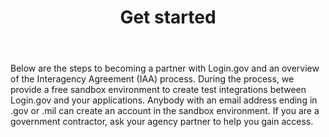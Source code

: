 ---
layout: partners/get-started
permalink: /partners/get-started/
title: >- 
    # Get started
body: >-
    Below are the steps to becoming a partner with Login.gov and an overview of the Interagency Agreement (IAA) process. During the process, we provide a free sandbox environment to create test integrations between Login.gov and your applications. Anybody with an email address ending in .gov or .mil can create an account in the sandbox environment. If you are a government contractor, ask your agency partner to help you gain access. 
ssa_quote: >-
    “The SSA UXG team appreciates the willingness of the Login.gov team to listen to our goals, concerns, and questions, then work with us to identify a path forward that will benefit the customers (end users) of SSA and other federal agencies. The team’s flexibility and willingness to hear our suggestions is very much appreciated. We enjoy brainstorming together and sharing research findings as we try to help each other move forward.”


    Elizabeth Hanst

    Technology Lead User Experience Specialist

    Social Security Administration
iaa_tips: >-
    Tips for completing the IAA process:

    * Secure a federal Authority To Operate (ATO)

    * Have approved funding access based on the cost estimator
      
    * Ensure your technical team has capacity for integration or plan to hire a team


    The above suggestions may help keep your agency on track for creating the IAA and receiving proper approvals within the anticipated six to eight week timeline, and launching your integration with Login.gov. 
partnership_steps_title: >-
    ## Steps to partnership
partnership_steps_header1: >-
    Introductions and determine compatibility
partnership_steps_body1: >-
    During the introduction call, an account manager will walk through Login.gov services and answer any questions that you have. This step will determine if Login.gov is a good fit for your agency. <a target="_blank" href="" class="caret">Contact an account manager to get started </a>
partnership_steps_header2: >-
    Estimate usage and test integrations
partnership_steps_body2: >-
    During onboarding, an account manager will work with your agency to estimate usage and provide a cost estimator. Once you’ve created your application and implemented an identity protocol, you can register it in the test environment dashboard and start testing. We advise at least two to three weeks for your team to test and integrate with Login.gov. <a target="_blank" href="https://developers.login.gov/testing/#how-to-get-started" class="external-link">Learn more about the sandbox environment</a>
partnership_steps_header3: >-
    Establish an Interagency Agreement (IAA)
partnership_steps_body3: >-
    Login.gov is a cost-recoverable federal service, which means we must, by law, charge other agencies for our work. Our partnership and financial engagement will be governed by an Interagency Agreement (IAA). An IAA is a contract between government agencies. For Login.gov, these are contracts we have with other agencies that let them use Login.gov as partners/clients. An IAA may take at least six to eight weeks to complete, which can occur in parallel with the technical integration of your application. <a target="_blank" href="" class="caret">Learn more about the IAA process</a>
partnership_steps_header4: >-
    Launch integration
partnership_steps_body4: >-
     Once testing is complete and the IAA has been executed, Login.gov will launch your integration within two weeks.
iaa_steps_title: >-
    ## Interagency Agreement (IAA) process
iaa_steps_header1: >-
    IAA request form
iaa_steps_body1: >-
    Partner agency provides Login.gov funding and other relevant information through the <a target="_blank" href="https://docs.google.com/forms/d/e/1FAIpQLSewf-GlKoHwnF5S_HAYAqMwLigFIZ5tha9D92l6wD38WhYdrw/viewform" class="external-link">IAA form</a>.
iaa_steps_header2: >-
    IAA creation
iaa_steps_body2: >-
    TTS creates the IAA, performs a review with GSA counsel, and returns the IAA to the partner agency ready for signatures.
iaa_steps_header3: >-
    Partner approval
iaa_steps_body3: >-
    Partner reviews, agrees, and routes the IAA for signatures to return to TTS.
iaa_steps_header4: >-
    GSA approval
iaa_steps_body4: >-
    GSA approves and finalizes the IAA and returns to partner agency.
---